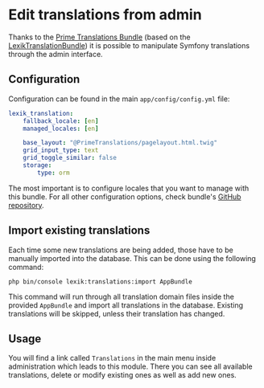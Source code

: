 Edit translations from admin
=============================

Thanks to the [Prime Translations Bundle](https://github.com/primedigital/prime-translations-bundle) (based on the [LexikTranslationBundle](https://github.com/lexik/LexikTranslationBundle)) it is possible to manipulate Symfony translations through the admin interface.

Configuration
-------------

Configuration can be found in the main `app/config/config.yml` file:

```yaml
lexik_translation:
    fallback_locale: [en]
    managed_locales: [en]

    base_layout: "@PrimeTranslations/pagelayout.html.twig"
    grid_input_type: text
    grid_toggle_similar: false
    storage:
        type: orm
```

The most important is to configure locales that you want to manage with this bundle. For all other configuration options, check bundle's [GitHub repository](https://github.com/primedigital/prime-translations-bundle).

Import existing translations
----------------------------

Each time some new translations are being added, those have to be manually imported into the database. This can be done using the following command:

```console
php bin/console lexik:translations:import AppBundle
```

This command will run through all translation domain files inside the provided `AppBundle` and import all translations in the database. Existing translations will be skipped, unless their translation has changed. 

Usage
-----

You will find a link called `Translations` in the main menu inside administration which leads to this module. There you can see all available translations, delete or modify existing ones as well as add new ones.
